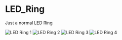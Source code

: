 # LED_Ring
Just a normal LED Ring 

![LED Ring 1](https://user-images.githubusercontent.com/38166489/97078098-0e928e80-1607-11eb-8bb5-82c661007801.jpg)
![LED Ring 2](https://user-images.githubusercontent.com/38166489/97078106-1d794100-1607-11eb-98e6-5ef1641dfc61.jpg)
![LED Ring 3](https://user-images.githubusercontent.com/38166489/97078107-1eaa6e00-1607-11eb-954a-f8b5880f2fe6.jpg)
![LED Ring 4](https://user-images.githubusercontent.com/38166489/97078108-1f430480-1607-11eb-912d-8964cc5eb241.jpg)
